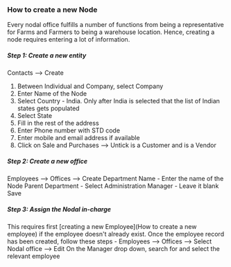 ### How to create a new Node ###
Every nodal office fulfills a number of functions from being a representative for Farms and Farmers to being a warehouse location. Hence, creating a node requires entering a lot of information. 

##### Step 1: Create a new entity #####
Contacts --> Create 
1. Between Individual and Company, select Company
2. Enter Name of the Node
3. Select Country - India. Only after India is selected that the list of Indian states gets populated
4. Select State
5. Fill in the rest of the address 
6. Enter Phone number with STD code 
7. Enter mobile and email address if available
8. Click on Sale and Purchases --> Untick is a Customer and is a Vendor

##### Step 2: Create a new office #####
Employees --> Offices --> Create
Department Name - Enter the name of the Node
Parent Department - Select Administration
Manager - Leave it blank
Save

##### Step 3: Assign the Nodal in-charge #####
This requires first [creating a new Employee](How to create a new employee) if the employee doesn't already exist.
Once the employee record has been created, follow these steps - 
Employees --> Offices --> Select Nodal office --> Edit
On the Manager drop down, search for and select the relevant employee